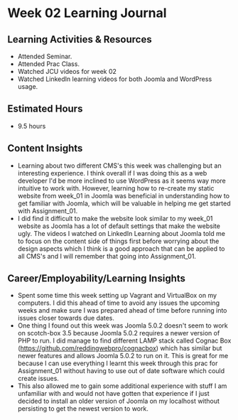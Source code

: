 
# Week 02 Learning Journal

## Learning Activities & Resources
- Attended Seminar.
- Attended Prac Class. 
- Watched JCU videos for week 02
- Watched LinkedIn learning videos for both Joomla and WordPress usage.


## Estimated Hours
- 9.5 hours

## Content Insights
- Learning about two different CMS's this week was challenging but an interesting experience. I think overall if I was doing this as a web developer I'd be more
inclined to use WordPress as it seems way more intuitive to work with. However, learning how to re-create my static website from week_01 in Joomla was beneficial in understanding
how to get familiar with Joomla, which will be valuable in helping me get started with Assignment_01. 
- I did find it difficult to make the website look similar to my week_01 website as Joomla has a lot of default settings that make the website ugly. The videos I watched on LinkedIn Learning about
Joomla told me to focus on the content side of things first before worrying about the design aspects which I think is a good approach that can be applied to all CMS's and I will remember
that going into Assignment_01.

## Career/Employability/Learning Insights
- Spent some time this week setting up Vagrant and VirtualBox on my computers. I did this ahead of time to avoid any issues the upcoming weeks and make sure I was prepared ahead of time before running into issues closer towards due dates.
- One thing I found out this week was Joomla 5.0.2 doesn't seem to work on scotch-box 3.5 because Joomla 5.0.2 requires a newer version of PHP to run.
I did manage to find different LAMP stack called Cognac Box (https://github.com/reddingwebpro/cognacbox) which has similar but newer features and allows Joomla 5.0.2 to run on it.
This is great for me because I can use everything I learnt this week through this prac for Assignment_01 without having to use out of date software which could create issues. 
- This also allowed me to gain some additional experience with stuff I am unfamiliar with and would not have gotten that experience if I just decided
to install an older version of Joomla on my localhost without persisting to get the newest version to work. 
